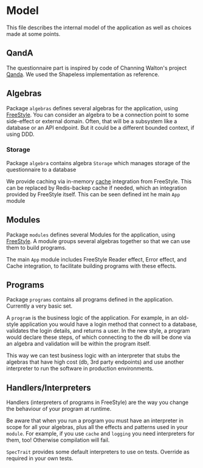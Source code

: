 # Model

This file describes the internal model of the application as well as choices made at some points.

## QandA

The questionnaire part is inspired by code of Channing Walton's project [Qanda](https://github.com/channingwalton/qanda).
We used the Shapeless implementation as reference.

## Algebras

Package `algebras` defines several algebras for the application, using [FreeStyle](http://frees.io). 
You can consider an algebra to be a connection point to some side-effect or external domain. Often, that will be a 
subsystem like a database or an API endpoint. But it could be a different bounded context, if using DDD.

### Storage

Package `algebra` contains algebra `Storage` which manages storage of the questionnaire to a database

We provide caching via in-memory [cache](http://frees.io/docs/effects/Cache/) integration from FreeStyle. This can be 
replaced by Redis-backep cache if needed, which an integration provided by FreeStyle itself. This can be seen defined
int he main `App` module


## Modules

Package `modules` defines several Modules for the application, using [FreeStyle](http://frees.io). A module groups
several algebras together so that we can use them to build programs.

The main `App` module includes FreeStyle Reader effect, Error effect, and Cache integration, to facilitate building
programs with these effects.

## Programs

Package `programs` contains all programs defined in the application. Currently a very basic set.

A `program` is the business logic of the application. For example, in an old-style application you would have a login method
that connect to a database, validates the login details, and returns a user. In the new style, a program would declare these
steps, of which connecting to the db will be done via an algebra and validation will be within the program itself.

This way we can test business logic with an interpreter that stubs the algebras that have high cost (db, 3rd party endpoints)
and use another interpreter to run the software in production environments.

## Handlers/Interpreters

Handlers (interpreters of programs in FreeStyle) are the way you change the behaviour of your program at runtime.

Be aware that when you run a program you must have an interpreter in scope for all your algebras, plus all the effects and patterns
used in your `module`. For example, if you use `cache` and `logging` you need interpreters for them, too! Otherwise compilation
will fail.
 
`SpecTrait` provides some default interpreters to use on tests. Override as required in your own tests.